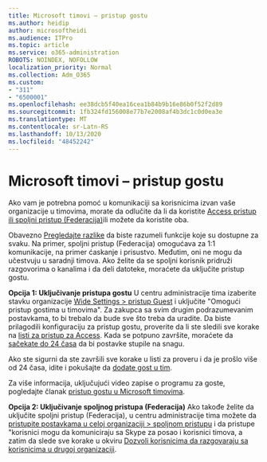 ```yaml
---
title: Microsoft timovi – pristup gostu
ms.author: heidip
author: microsoftheidi
ms.audience: ITPro
ms.topic: article
ms.service: o365-administration
ROBOTS: NOINDEX, NOFOLLOW
localization_priority: Normal
ms.collection: Adm_O365
ms.custom:
- "311"
- "6500001"
ms.openlocfilehash: ee38dcb5f40ea16cea1b84b9b16e86b0f52f2d89
ms.sourcegitcommit: 1fb324fd156008e77b7e2008af4b3dc1c0d0ea3e
ms.translationtype: MT
ms.contentlocale: sr-Latn-RS
ms.lasthandoff: 10/13/2020
ms.locfileid: "48452242"
---
```

# <a name="microsoft-teams---guest-access"></a>Microsoft timovi – pristup gostu

Ako vam je potrebna pomoć u komunikaciji sa korisnicima izvan vaše organizacije u timovima, morate da odlučite da li da koristite [Access pristup ili spoljni pristup (Federacija)](https://docs.microsoft.com/microsoftteams/manage-external-access#external-access-vs-guest-access)ili možete da koristite oba.

Obavezno [Pregledajte razlike](https://docs.microsoft.com/microsoftteams/manage-external-access#external-access-vs-guest-access) da biste razumeli funkcije koje su dostupne za svaku.  Na primer, spoljni pristup (Federacija) omogućava za 1:1 komunikacije, na primer ćaskanje i prisustvo.  Međutim, oni ne mogu da učestvuju u saradnji timova.  Ako želite da se spoljni korisnik pridruži razgovorima o kanalima i da deli datoteke, moraćete da uključite pristup gostu.

**Opcija 1: Uključivanje pristupa gostu** U centru administracije tima izaberite stavku organizacije [Wide Settings > pristup Guest](https://admin.teams.microsoft.com/company-wide-settings/guest-configuration) i uključite "Omogući pristup gostima u timovima".  Za zakupca sa svim drugim podrazumevanim postavkama, to bi trebalo da bude sve što treba da uradite.  Da biste prilagodili konfiguraciju za pristup gostu, proverite da li ste sledili sve korake na [listi za pristup za Access](https://docs.microsoft.com/microsoftteams/guest-access-checklist). Kada se potpuno završite, moraćete da [sačekate do 24 časa](https://docs.microsoft.com/microsoftteams/manage-guests#guest-access-latencies) da bi postavke stupile na snagu.

Ako ste sigurni da ste završili sve korake u listi za proveru i da je prošlo više od 24 časa, idite i pokušajte da [dodate gost u tim](https://support.office.com/article/add-guests-to-a-team-in-teams-fccb4fa6-f864-4508-bdde-256e7384a14f#ID0EAABAAA=Desktop).

Za više informacija, uključujući video zapise o programu za goste, pogledajte članak [pristup gostu u Microsoft timovima](https://docs.microsoft.com/microsoftteams/guest-access).

**Opcija 2: Uključivanje spoljnog pristupa (Federacija)** Ako takođe želite da uključite spoljni pristup (Federacija), u centru administracije tima možete da [pristupite postavkama u celoj organizaciji > spoljnom pristupu](https://admin.teams.microsoft.com/company-wide-settings/external-communications) i da pristupe "korisnici mogu da komuniciraju sa Skype za posao i korisnici timova, a zatim da slede sve korake u okviru [Dozvoli korisnicima da razgovaraju sa korisnicima u drugoj organizaciji](https://docs.microsoft.com/microsoftteams/manage-external-access#let-your-teams-users-chat-and-communicate-with-users-in-another-organization).
